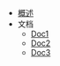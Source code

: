* [概述](zh-cn/README.md)
* 文档
  * [Doc1](zh-cn/Doc1.md)
  * [Doc2](zh-cn/Doc2.md)
  * [Doc3](zh-cn/Doc3.md)